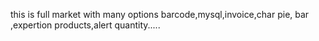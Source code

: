 this is full market with many options barcode,mysql,invoice,char pie, bar ,expertion products,alert quantity.....
